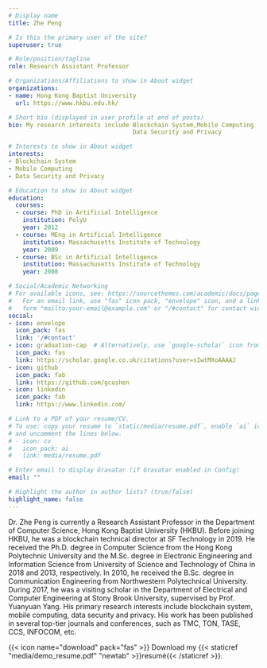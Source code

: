 ```yaml
---
# Display name
title: Zhe Peng

# Is this the primary user of the site?
superuser: true

# Role/position/tagline
role: Research Assistant Professor

# Organizations/Affiliations to show in About widget
organizations:
- name: Hong Kong Baptist University
  url: https://www.hkbu.edu.hk/

# Short bio (displayed in user profile at end of posts)
bio: My research interests include Blockchain System,Mobile Computing
                                   Data Security and Privacy

# Interests to show in About widget
interests:
- Blockchain System
- Mobile Computing
- Data Security and Privacy

# Education to show in About widget
education:
  courses:
  - course: PhD in Artificial Intelligence
    institution: PolyU
    year: 2012
  - course: MEng in Artificial Intelligence
    institution: Massachusetts Institute of Technology
    year: 2009
  - course: BSc in Artificial Intelligence
    institution: Massachusetts Institute of Technology
    year: 2008

# Social/Academic Networking
# For available icons, see: https://sourcethemes.com/academic/docs/page-builder/#icons
#   For an email link, use "fas" icon pack, "envelope" icon, and a link in the
#   form "mailto:your-email@example.com" or "/#contact" for contact widget.
social:
- icon: envelope
  icon_pack: fas
  link: '/#contact'
- icon: graduation-cap  # Alternatively, use `google-scholar` icon from `ai` icon pack
  icon_pack: fas
  link: https://scholar.google.co.uk/citations?user=sIwtMXoAAAAJ
- icon: github
  icon_pack: fab
  link: https://github.com/gcushen
- icon: linkedin
  icon_pack: fab
  link: https://www.linkedin.com/

# Link to a PDF of your resume/CV.
# To use: copy your resume to `static/media/resume.pdf`, enable `ai` icons in `params.toml`, 
# and uncomment the lines below.
# - icon: cv
#   icon_pack: ai
#   link: media/resume.pdf

# Enter email to display Gravatar (if Gravatar enabled in Config)
email: ""

# Highlight the author in author lists? (true/false)
highlight_name: false
---
```


Dr. Zhe Peng is currently a Research Assistant Professor in the Department of Computer Science, Hong Kong Baptist University (HKBU). Before joining HKBU, he was a blockchain technical director at SF Technology in 2019. He received the Ph.D. degree in Computer Science from the Hong Kong Polytechnic University and the M.Sc. degree in Electronic Engineering and Information Science from University of Science and Technology of China in 2018 and 2013, respectively. In 2010, he received the B.Sc. degree in Communication Engineering from Northwestern Polytechnical University. During 2017, he was a visiting scholar in the Department of Electrical and Computer Engineering at Stony Brook University, supervised by Prof. Yuanyuan Yang. His primary research interests include blockchain system, mobile computing, data security and privacy. His work has been published in several top-tier journals and conferences, such as TMC, TON, TASE, CCS, INFOCOM, etc.

{{< icon name="download" pack="fas" >}} Download my {{< staticref "media/demo_resume.pdf" "newtab" >}}resumé{{< /staticref >}}.
